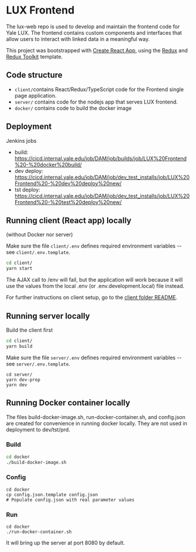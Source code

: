 # LUX Frontend

The lux-web repo is used to develop and maintain the frontend code for Yale LUX. The frontend contains custom components and interfaces that allow users to interact with linked data in a meaningful way.

This project was bootstrapped with [Create React App](https://github.com/facebook/create-react-app), using the [Redux](https://redux.js.org/) and [Redux Toolkit](https://redux-toolkit.js.org/) template.

## Code structure

- `client/`contains React/Redux/TypeScript code for the Frontend single page application.
- `server/` contains code for the nodejs app that serves LUX frontend.
- `docker/` contains code to build the docker image

## Deployment

Jenkins jobs

- build: https://cicd.internal.yale.edu/job/DAM/job/builds/job/LUX%20Frontend%20-%20docker%20build/
- dev deploy: https://cicd.internal.yale.edu/job/DAM/job/dev_test_installs/job/LUX%20Frontend%20-%20dev%20deploy%20new/
- tst deploy: https://cicd.internal.yale.edu/job/DAM/job/dev_test_installs/job/LUX%20Frontend%20-%20test%20deploy%20new/

## Running client (React app) locally

(without Docker nor server)

Make sure the file `client/.env` defines required environment variables -- see `client/.env.template`.

```bash
cd client/
yarn start
```

The AJAX call to /env will fail, but the application will work because it will use the values from the local .env (or .env.development.local) file instead.

For further instructions on client setup, go to the [client folder README](https://git.yale.edu/lux-its/lux-web/blob/main/client/README.md).

## Running server locally

Build the client first

```bash
cd client/
yarn build
```

Make sure the file `server/.env` defines required environment variables -- see `server/.env.template`.

```
cd server/
yarn dev-prep
yarn dev
```

## Running Docker container locally

The files build-docker-image.sh, run-docker-container.sh, and config.json are created for convenience in running docker locally. They are not used in deployment to dev/tst/prd.

### Build

```bash
cd docker
./build-docker-image.sh
```

### Config

```
cd docker
cp config.json.template config.json
# Populate config.json with real parameter values
```

### Run

```
cd docker
./run-docker-container.sh
```

It will bring up the server at port 8080 by default.
